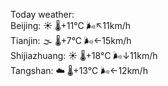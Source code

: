 Today weather:  
Beijing: ☀️   🌡️+11°C 🌬️↖11km/h  
Tianjin: 🌫  🌡️+7°C 🌬️←15km/h  
Shijiazhuang: ☀️   🌡️+18°C 🌬️↓11km/h  
Tangshan: ☁️   🌡️+13°C 🌬️←12km/h  
